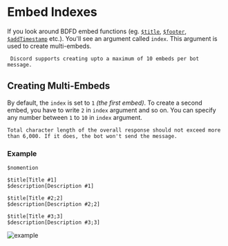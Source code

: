 # Embed Indexes
If you look around BDFD embed functions (eg. [`$title`](../bdscript/title.md), [`$footer`](../bdscript/footer.md), [`$addTimestamp`](../bdscript/addTimestamp.md) etc.). You'll see an argument called `index`. This argument is used to create multi-embeds.

```admonish warning title="Limit"
 Discord supports creating upto a maximum of 10 embeds per bot message.
```


## Creating Multi-Embeds
By default, the `index` is set to `1` *(the first embed)*. To create a second embed, you have to write `2` in `index` argument and so on. You can specify any number between `1` to `10` in `index` argument.

```admonish warning title="Limit"
Total character length of the overall response should not exceed more than 6,000. If it does, the bot won't send the message.
```

### Example
```
$nomention

$title[Title #1]
$description[Description #1]

$title[Title #2;2]
$description[Description #2;2]

$title[Title #3;3]
$description[Description #3;3]
```

![example](https://user-images.githubusercontent.com/69215413/125877770-c2bbc30e-95f4-4859-9343-bce65ad633c5.png)
